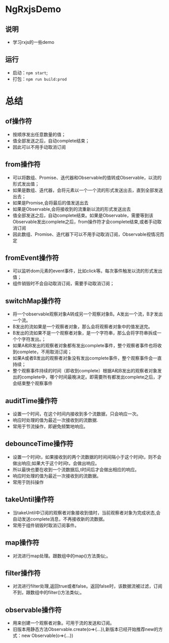 # NgRxjsDemo
## 说明
- 学习rxjs的一些demo

## 运行
- 启动：`npm start`;
- 打包：`npm run build:prod`

# 总结
## of操作符
- 按顺序发出任意数量的值；
- 值全部发送之后，自动complete结束；
- 因此可以不用手动取消订阅

## from操作符
- 可以将数组、Promise、迭代器和Observable的值转成Observable，以流的形式发出值；
- 如果是数组、迭代器，会将元素以一个一个流的形式发送出去，直到全部发送出去；
- 如果是Promise,会将最后的值发送出去
- 如果是Observable,会将接收到的流重新以流的形式发送出去
- 值全部发送之后，自动complete结束。如果是Observable，需要等到该Observable发出complete之后，from操作符才会complete结束,或者手动取消订阅
- 因此数组、Promise、迭代器下可以不用手动取消订阅，Observable视情况而定

## fromEvent操作符
- 可以监听dom元素的event事件，比如click等。每次事件触发以流的形式发出值；
- 组件销毁时不会自动取消订阅，需要手动取消订阅；

## switchMap操作符
- 将一个observable观察对象A转成另一个观察对象B。A发出一个流，B才发出一个流。
- B发出的流如果是一个观察者对象，那么会将观察者对象中的值发送完。
- B发出的流如果不是一个观察者对象，是一个字符串，那么会将字符串拆成一个个字符发出。；
- 如果A和B发出的观察者对象都有发出complete事件，整个观察者事件也将收到complete，不用取消订阅；
- 如果A或者B发出的观察者对象没有发出complete事件，整个观察事件会一直持续；
- 整个观察事件持续的时间（即收到complete）根据A和B发出的观察者对象发出的complete中，哪个时间最晚决定。即需要所有都发出complete之后，才会结束整个观察事件

## auditTime操作符
- 设置一个时间，在这个时间内接收到多个流数据，只会响应一次。
- 响应时处理的值为最近一次接收到的流数据.
- 常用于节流操作，即避免频繁地响应。

## debounceTime操作符
- 设置一个时间t，如果接收到的两个流数据的时间间隔小于这个时间t，则不会做出响应;如果大于这个时间t，会做出响应。
- 所以最快也要在收到一个流数据后,t时间后才会做出相应的响应。
- 响应时处理的值为最近一次接收到的流数据。
- 常用于防抖操作

## takeUntil操作符
- 当takeUntil中订阅的观察者对象接收到值时，当前观察者对象为完成状态,会自动发送complete消息，不再接收新的流数据。
- 常用于组件销毁时取消订阅事件。

## map操作符
- 对流进行map处理。跟数组中的map()方法类似;。

## filter操作符
- 对流进行filter处理,返回true或者false。返回false时，该数据流被过滤，订阅不到，跟数组中的filter()方法类似;。

## observable操作符
- 用来创建一个观察者对象。可用于流的发送和订阅。
- 旧版本用静态方法Observable.create(o=>{...}),新版本已经开始推荐new的方式：new Observable(o=>{...})


